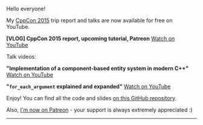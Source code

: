 Hello everyone! 

My [CppCon 2015](http://cppcon.org) trip report and talks are now available for free on YouTube.

**[VLOG] CppCon 2015 report, upcoming tutorial, Patreon**
[Watch on YouTube](https://www.youtube.com/watch?v=iEuRV3jY3ZY)

Talk videos: 

**"Implementation of a component-based entity system in modern C++"**
[Watch on YouTube](https://www.youtube.com/watch?v=NTWSeQtHZ9M)

**"`for_each_argument` explained and expanded"**
[Watch on YouTube](https://www.youtube.com/watch?v=2l83JlqkzBk)

Enjoy!
You can find all the code and slides [on this GitHub repository](https://github.com/SuperV1234/cppcon2015).

Also, [I'm now on Patreon](https://www.patreon.com/vittorioromeo) - your support is always extremely appreciated :)

---
